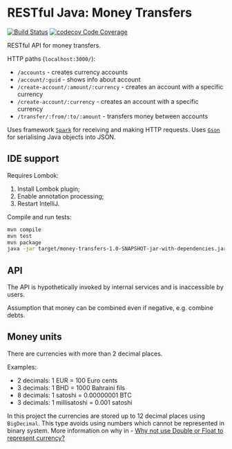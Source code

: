 # RESTful Java: Money Transfers
[![Build Status](https://travis-ci.org/DainisGorbunovs/restful-java-money-transfer.png?branch=master)](https://travis-ci.org/DainisGorbunovs/restful-java-money-transfer) 
[![codecov Code Coverage](https://codecov.io/gh/DainisGorbunovs/restful-java-money-transfer/branch/master/graph/badge.svg)](https://codecov.io/gh/DainisGorbunovs/restful-java-money-transfer) 

RESTful API for money transfers.

HTTP paths (`localhost:3000/`):
* `/accounts` - creates currency accounts
* `/account/:guid` - shows info about account 
* `/create-account/:amount/:currency` - creates an account with a specific currency
* `/create-account/:currency` - creates an account with a specific currency
* `/transfer/:from/:to/:amount` - transfers money between accounts 

Uses framework [`Spark`](http://sparkjava.com/documentation) for receiving and making HTTP requests. Uses [`Gson`](https://github.com/google/gson) for serialising Java objects into JSON.

## IDE support
Requires Lombok:
1. Install Lombok plugin;
2. Enable annotation processing;
3. Restart IntelliJ.

Compile and run tests:
```bash
mvn compile
mvn test
mvn package
java -jar target/money-transfers-1.0-SNAPSHOT-jar-with-dependencies.jar
```

## API
The API is hypothetically invoked by internal services and is inaccessible by users.
 
Assumption that money can be combined even if negative, e.g. combine debts.

## Money units
There are currencies with more than 2 decimal places.

Examples:
* 2 decimals: 1 EUR = 100 Euro cents
* 3 decimals: 1 BHD = 1000 Bahraini fils
* 8 decimals: 1 satoshi = 0.00000001 BTC
* 3 decimals: 1 millisatoshi = 0.001 satoshi

In this project the currencies are stored up to 12 decimal places using `BigDecimal`. This type avoids using numbers which cannot be represented in binary system. More information on why in -
[Why not use Double or Float to represent currency?](https://stackoverflow.com/questions/3730019/why-not-use-double-or-float-to-represent-currency)

